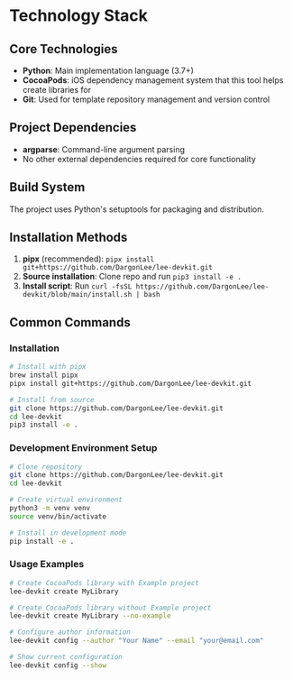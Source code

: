 # Technology Stack

## Core Technologies
- **Python**: Main implementation language (3.7+)
- **CocoaPods**: iOS dependency management system that this tool helps create libraries for
- **Git**: Used for template repository management and version control

## Project Dependencies
- **argparse**: Command-line argument parsing
- No other external dependencies required for core functionality

## Build System
The project uses Python's setuptools for packaging and distribution.

## Installation Methods
1. **pipx** (recommended): `pipx install git+https://github.com/DargonLee/lee-devkit.git`
2. **Source installation**: Clone repo and run `pip3 install -e .`
3. **Install script**: Run `curl -fsSL https://github.com/DargonLee/lee-devkit/blob/main/install.sh | bash`

## Common Commands

### Installation
```bash
# Install with pipx
brew install pipx
pipx install git+https://github.com/DargonLee/lee-devkit.git

# Install from source
git clone https://github.com/DargonLee/lee-devkit.git
cd lee-devkit
pip3 install -e .
```

### Development Environment Setup
```bash
# Clone repository
git clone https://github.com/DargonLee/lee-devkit.git
cd lee-devkit

# Create virtual environment
python3 -m venv venv
source venv/bin/activate

# Install in development mode
pip install -e .
```

### Usage Examples
```bash
# Create CocoaPods library with Example project
lee-devkit create MyLibrary

# Create CocoaPods library without Example project
lee-devkit create MyLibrary --no-example

# Configure author information
lee-devkit config --author "Your Name" --email "your@email.com"

# Show current configuration
lee-devkit config --show
```
